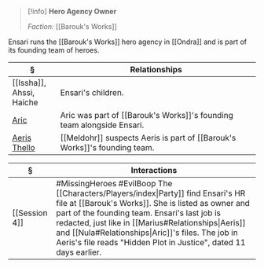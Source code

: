 >[!info] 
>**Hero Agency Owner**
>
>*Faction:* [[Barouk's Works]]
>

Ensari runs the [[Barouk's Works]] hero agency in [[Ondra]] and is part of its founding team of heroes.  

| § | Relationships |
| ---- | ---- |
| [[Issha]], <br>Ahssi, <br>Haiche | Ensari's children. |
| [Aric](Characters/Players/Nula.md) | Aric was part of [[Barouk's Works]]'s founding team alongside Ensari. |
| [Aeris Thello](Characters/Players/Marius.md) | [[Meldohr]] suspects Aeris is part of [[Barouk's Works]]'s founding team. |

| § | Interactions |
| ---- | ---- |
| [[Session 4]] | #MissingHeroes #EvilBoop The [[Characters/Players/index\|Party]] find Ensari's HR file at [[Barouk's Works]]. She is listed as owner and part of the founding team. Ensari's last job is redacted, just like in [[Marius#Relationships\|Aeris]] and [[Nula#Relationships\|Aric]]'s files. The job in Aeris's file reads "Hidden Plot in Justice", dated 11 days earlier. |

